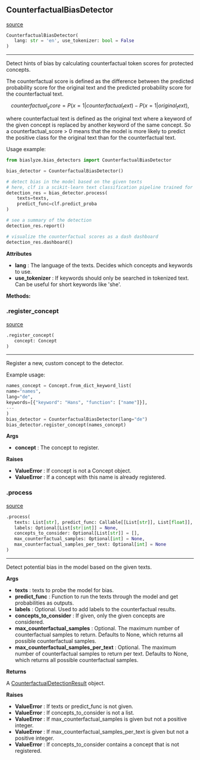 #


## CounterfactualBiasDetector
[source](https://github.com/biaslyze-dev/biaslyze/blob/main/biaslyze/bias_detectors/counterfactual_biasdetector.py/#L19)
```python 
CounterfactualBiasDetector(
   lang: str = 'en', use_tokenizer: bool = False
)
```


---
Detect hints of bias by calculating counterfactual token scores for protected concepts.

The counterfactual score is defined as the difference between the predicted
probability score for the original text and the predicted probability score for the counterfactual text.

$$counterfactual_score = P(x=1|counterfactual_text) - P(x=1|original_text),$$

where counterfactual text is defined as the original text where a keyword of the given concept is
replaced by another keyword of the same concept. So a counterfactual_score > 0 means that the
model is more likely to predict the positive class for the original text than for the counterfactual text.

Usage example:

```python
from biaslyze.bias_detectors import CounterfactualBiasDetector

bias_detector = CounterfactualBiasDetector()

# detect bias in the model based on the given texts
# here, clf is a scikit-learn text classification pipeline trained for a binary classification task
detection_res = bias_detector.process(
    texts=texts,
    predict_func=clf.predict_proba
)

# see a summary of the detection
detection_res.report()

# visualize the counterfactual scores as a dash dashboard
detection_res.dashboard()
```


**Attributes**

* **lang**  : The language of the texts. Decides which concepts and keywords to use.
* **use_tokenizer**  : If keywords should only be searched in tokenized text. Can be useful for short keywords like 'she'.



**Methods:**


### .register_concept
[source](https://github.com/biaslyze-dev/biaslyze/blob/main/biaslyze/bias_detectors/counterfactual_biasdetector.py/#L72)
```python
.register_concept(
   concept: Concept
)
```

---
Register a new, custom concept to the detector.

Example usage:
```python
names_concept = Concept.from_dict_keyword_list(
name="names",
lang="de",
keywords=[{"keyword": "Hans", "function": ["name"]}],
---
)
bias_detector = CounterfactualBiasDetector(lang="de")
bias_detector.register_concept(names_concept)
```


**Args**

* **concept**  : The concept to register.


**Raises**

* **ValueError**  : If concept is not a Concept object.
* **ValueError**  : If a concept with this name is already registered.


### .process
[source](https://github.com/biaslyze-dev/biaslyze/blob/main/biaslyze/bias_detectors/counterfactual_biasdetector.py/#L99)
```python
.process(
   texts: List[str], predict_func: Callable[[List[str]], List[float]],
   labels: Optional[List[str|int]] = None,
   concepts_to_consider: Optional[List[str]] = [],
   max_counterfactual_samples: Optional[int] = None,
   max_counterfactual_samples_per_text: Optional[int] = None
)
```

---
Detect potential bias in the model based on the given texts.


**Args**

* **texts**  : texts to probe the model for bias.
* **predict_func**  : Function to run the texts through the model and get probabilities as outputs.
* **labels**  : Optional. Used to add labels to the counterfactual results.
* **concepts_to_consider**  : If given, only the given concepts are considered.
* **max_counterfactual_samples**  : Optional. The maximum number of counterfactual samples to return. Defaults to None, which returns all possible counterfactual samples.
* **max_counterfactual_samples_per_text**  : Optional. The maximum number of counterfactual samples to return per text. Defaults to None, which returns all possible counterfactual samples.


**Returns**

A [CounterfactualDetectionResult](/biaslyze/results/counterfactual_detection_results/) object.


**Raises**

* **ValueError**  : If texts or predict_func is not given.
* **ValueError**  : If concepts_to_consider is not a list.
* **ValueError**  : If max_counterfactual_samples is given but not a positive integer.
* **ValueError**  : If max_counterfactual_samples_per_text is given but not a positive integer.
* **ValueError**  : If concepts_to_consider contains a concept that is not registered.

